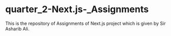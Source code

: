 # quarter_2-Next.js-_Assignments
This is the repository of Assignments of Next.js project which is given by Sir Asharib Ali. 
